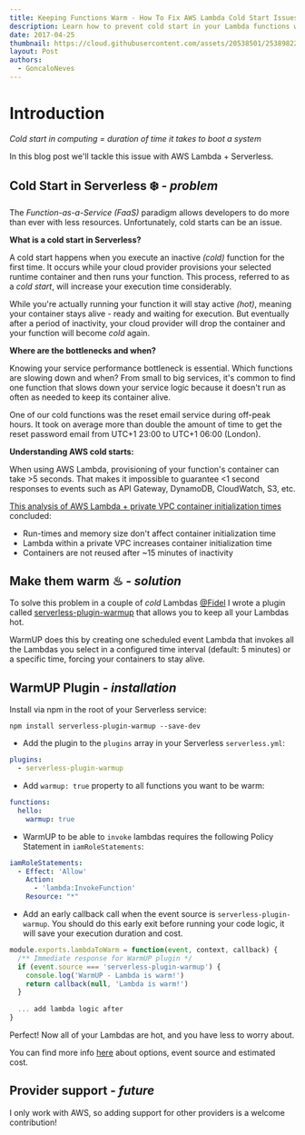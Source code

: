 ```yaml
---
title: Keeping Functions Warm - How To Fix AWS Lambda Cold Start Issues
description: Learn how to prevent cold start in your Lambda functions with the Serverless WarmUp plugin.
date: 2017-04-25
thumbnail: https://cloud.githubusercontent.com/assets/20538501/25389822/3defba8c-2997-11e7-983a-f45c257ac59b.png
layout: Post
authors:
  - GoncaloNeves
---
```


# Introduction

*Cold start in computing = duration of time it takes to boot a system* 

In this blog post we'll tackle this issue with AWS Lambda + Serverless.

## Cold Start in Serverless ❄️ *- problem*

The *Function-as-a-Service (FaaS)* paradigm allows developers to do more than ever with less resources. Unfortunately, cold starts can be an issue.

**What is a cold start in Serverless?**

A cold start happens when you execute an inactive *(cold)* function for the first time. It occurs while your cloud provider provisions your selected runtime container and then runs your function. This process, referred to as a *cold start*, will increase your execution time considerably.

While you're actually running your function it will stay active *(hot)*, meaning your container stays alive - ready and waiting for execution. But eventually after a period of inactivity, your cloud provider will drop the container and your function will become *cold* again. 

**Where are the bottlenecks and when?**

Knowing your service performance bottleneck is essential. Which functions are slowing down and when? From small to big services, it's common to find one function that slows down your service logic because it doesn't run as often as needed to keep its container alive.

One of our cold functions was the reset email service during off-peak hours. It took on average more than double the amount of time to get the reset password email from UTC+1 23:00 to UTC+1 06:00 (London).

**Understanding AWS cold starts:**

When using AWS Lambda, provisioning of your function's container can take >5 seconds. That makes it impossible to guarantee <1 second responses to events such as API Gateway, DynamoDB, CloudWatch, S3, etc.

[This analysis of AWS Lambda + private VPC container initialization times](https://robertvojta.com/aws-journey-api-gateway-lambda-vpc-performance-452c6932093b) concluded:
- Run-times and memory size don't affect container initialization time
- Lambda within a private VPC increases container initialization time
- Containers are not reused after ~15 minutes of inactivity

## Make them warm ♨ *- solution*

To solve this problem in a couple of *cold* Lambdas [@Fidel](https://fidel.uk) I wrote a plugin called [serverless-plugin-warmup](https://github.com/FidelLimited/serverless-plugin-warmup) that allows you to keep all your Lambdas hot.

WarmUP does this by creating one scheduled event Lambda that invokes all the Lambdas you select in a configured time interval (default: 5 minutes) or a specific time, forcing your containers to stay alive. 

## WarmUP Plugin *- installation*

 Install via npm in the root of your Serverless service:
```
npm install serverless-plugin-warmup --save-dev
```

* Add the plugin to the `plugins` array in your Serverless `serverless.yml`:

```yml
plugins:
  - serverless-plugin-warmup
```

* Add `warmup: true` property to all functions you want to be warm:

```yml
functions:
  hello:
    warmup: true
```

* WarmUP to be able to `invoke` lambdas requires the following Policy Statement in `iamRoleStatements`:

```yaml
iamRoleStatements:
  - Effect: 'Allow'
    Action:
      - 'lambda:InvokeFunction'
    Resource: "*"
```

* Add an early callback call when the event source is `serverless-plugin-warmup`. You should do this early exit before running your code logic, it will save your execution duration and cost.

```javascript
module.exports.lambdaToWarm = function(event, context, callback) {
  /** Immediate response for WarmUP plugin */
  if (event.source === 'serverless-plugin-warmup') {
    console.log('WarmUP - Lambda is warm!')
    return callback(null, 'Lambda is warm!')
  }
  
  ... add lambda logic after
}
```

Perfect! Now all of your Lambdas are hot, and you have less to worry about.

You can find more info [here](https://github.com/FidelLimited/serverless-plugin-warmup#options) about options, event source and estimated cost. 

## Provider support *- future*

I only work with AWS, so adding support for other providers is a welcome contribution! 
